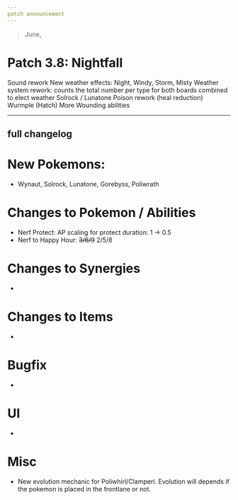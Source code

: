 ```yaml
---
patch announcement
---
```


> June,

# Patch 3.8: Nightfall

Sound rework
New weather effects: Night, Windy, Storm, Misty
Weather system rework: counts the total number per type for both boards combined to elect weather
Solrock / Lunatone
Poison rework (heal reduction)
Wurmple (Hatch)
More Wounding abilities

---

## full changelog

# New Pokemons:

- Wynaut, Solrock, Lunatone, Gorebyss, Poliwrath

# Changes to Pokemon / Abilities

- Nerf Protect: AP scaling for protect duration: 1 → 0.5
- Nerf to Happy Hour: ~~3/6/9~~ 2/5/8

# Changes to Synergies

-

# Changes to Items

-

# Bugfix

-

# UI

-

# Misc

- New evolution mechanic for Poliwhirl/Clamperl. Evolution will depends if the pokemon is placed in the frontlane or not.

